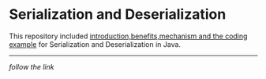 <h1>Serialization and Deserialization</h1>
<p>This repository included <u>introduction,benefits,mechanism and the coding example</u> for Serialization and Deserialization in Java.</p>

<hr>

<i>follow the link</i>